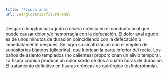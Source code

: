 ```yaml
---
title: 'Fisura anal'
url: /es/glosario/fisura-anal
---
```


Desgarro longitudinal agudo o úlcera crónica en el conducto anal que puede causar dolor y/o hemorragia con la defecación. El dolor anal agudo es de unos minutos de duración coincidiendo con la defecación o inmediatamente después. Se logra su cicatrización con el empleo de supositorios blandos (glicerina), que lubrican la parte inferior del recto. Los baños de asiento templados (no calientes) proporcionan un alivio temporal. La fisura crónica produce un dolor sordo de dos a cuatro horas de duración. El tratamiento definitivo en fisuras crónicas es quirúrgico (esfinterotomía).